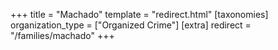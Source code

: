 +++
title = "Machado"
template = "redirect.html"
[taxonomies]
organization_type = ["Organized Crime"]
[extra]
redirect = "/families/machado"
+++